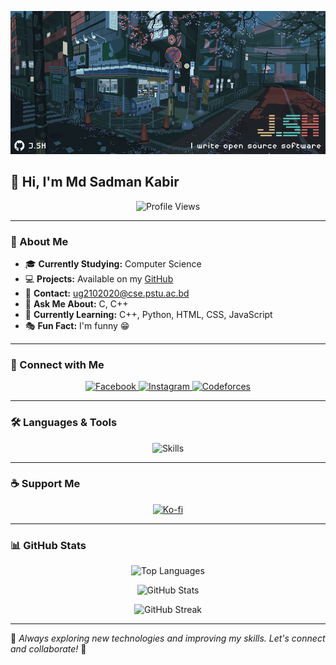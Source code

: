 ![banner](main.gif)
## 👋 Hi, I'm Md Sadman Kabir

<p align="center">
  <img src="https://komarev.com/ghpvc/?username=Sadman2084&style=flat-square&color=blue" alt="Profile Views"/>
</p>

---

### 🚀 About Me
- 🎓 **Currently Studying:** Computer Science
- 💻 **Projects:** Available on my [GitHub](https://github.com/Sadman2084)
- 📧 **Contact:** [ug2102020@cse.pstu.ac.bd](mailto:ug2102020@cse.pstu.ac.bd)
- 💬 **Ask Me About:** C, C++
- 🌱 **Currently Learning:** C++, Python, HTML, CSS, JavaScript
- 🎭 **Fun Fact:** I'm funny 😁

---

### 📡 Connect with Me
<p align="center">
  <a href="https://fb.com/sadman kbair" target="_blank">
    <img src="https://img.shields.io/badge/Facebook-%231877F2.svg?style=for-the-badge&logo=facebook&logoColor=white" alt="Facebook" />
  </a>
  <a href="https://instagram.com/sadman2084" target="_blank">
    <img src="https://img.shields.io/badge/Instagram-%23E4405F.svg?style=for-the-badge&logo=instagram&logoColor=white" alt="Instagram" />
  </a>
  <a href="https://codeforces.com/profile/sadmankabir897" target="_blank">
    <img src="https://img.shields.io/badge/Codeforces-%230036A7.svg?style=for-the-badge&logo=codeforces&logoColor=white" alt="Codeforces" />
  </a>
</p>

---

### 🛠️ Languages & Tools
<p align="center">
  <img src="https://skillicons.dev/icons?i=arduino,c,cpp,html,css,js,python,java,linux" alt="Skills" />
</p>

---

### ☕ Support Me
<p align="center">
  <a href="https://ko-fi.com/sadman2084" target="_blank">
    <img src="https://img.shields.io/badge/Ko--fi-Support%20Me-red?style=for-the-badge&logo=kofi&logoColor=white" alt="Ko-fi" />
  </a>
</p>

---

### 📊 GitHub Stats
<p align="center">
  <img src="https://github-readme-stats.vercel.app/api/top-langs?username=sadman2084&show_icons=true&theme=radical&layout=compact" alt="Top Languages" />
</p>

<p align="center">
  <img src="https://github-readme-stats.vercel.app/api?username=sadman2084&show_icons=true&theme=tokyonight" alt="GitHub Stats" />
</p>

<p align="center">
  <img src="https://github-readme-streak-stats.herokuapp.com/?user=sadman2084&theme=highcontrast" alt="GitHub Streak" />
</p>

---

🎯 *Always exploring new technologies and improving my skills. Let's connect and collaborate!* 🚀

